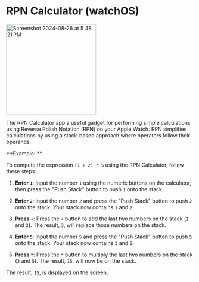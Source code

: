 # RPN Calculator (watchOS)

<img width="241" alt="Screenshot 2024-08-26 at 5 48 21 PM" src="https://github.com/user-attachments/assets/7d516a9f-c965-41d0-9f14-a9365871d119">

The RPN Calculator app a useful gadget for performing simple calculations using Reverse Polish Notation (RPN) on your Apple Watch. 
RPN simplifies calculations by using a stack-based approach where operators follow their operands. 

**Example: **

To compute the expression `(1 + 2) * 5` using the RPN Calculator, follow these steps:

1. **Enter `1`**: Input the number `1` using the numeric buttons on the calculator, then press the "Push Stack" button to push `1` onto the stack.

2. **Enter `2`**: Input the number `2` and press the "Push Stack" button to push `2` onto the stack. Your stack now contains `1` and `2`.

3. **Press `+`**: Press the `+` button to add the last two numbers on the stack (`1` and `2`). The result, `3`, will replace those numbers on the stack.

4. **Enter `5`**: Input the number `5` and press the "Push Stack" button to push `5` onto the stack. Your stack now contains `3` and `5`.

5. **Press `*`**: Press the `*` button to multiply the last two numbers on the stack (`3` and `5`). The result, `15`, will now be on the stack.

The result, `15`, is displayed on the screen.
